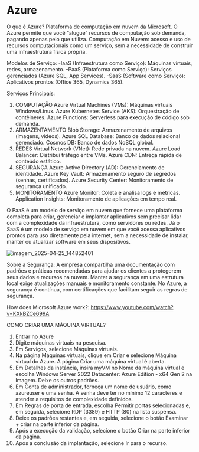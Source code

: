 # Azure
O que é Azure? Plataforma de computação em nuvem da Microsoft. O Azure permite que você “alugue” recursos de computação sob demanda, pagando apenas pelo que utiliza.
Computação em Nuvem: acesso e uso de recursos computacionais como um serviço, sem a necessidade de construir uma infraestrutura física própria. 

Modelos de Serviço:
-IaaS (Infraestrutura como Serviço): Máquinas virtuais, redes, armazenamento.
-PaaS (Plataforma como Serviço): Serviços gerenciados (Azure SQL, App Services).
-SaaS (Software como Serviço): Aplicativos prontos (Office 365, Dynamics 365).

Serviços Principais:
1. COMPUTAÇÃO
   Azure Virtual Machines (VMs): Máquinas virtuais Windows/Linux.
   Azure Kubernetes Service (AKS): Orquestração de contêineres.
   Azure Functions: Serverless para execução de código sob demanda.
2. ARMAZENTAMENTO
   Blob Storage: Armazenamento de arquivos (imagens, vídeos).
   Azure SQL Database: Banco de dados relacional gerenciado.
   Cosmos DB: Banco de dados NoSQL global.
3. REDES
   Virtual Network (VNet): Rede privada na nuvem.
   Azure Load Balancer: Distribui tráfego entre VMs.
   Azure CDN: Entrega rápida de conteúdo estático.
4. SEGURANÇA
   Azure Active Directory (AD): Gerenciamento de identidade.
   Azure Key Vault: Armazenamento seguro de segredos (senhas, certificados).
   Azure Security Center: Monitoramento de segurança unificado.
5. MONITORAMENTO
   Azure Monitor: Coleta e analisa logs e métricas.
   Application Insights: Monitoramento de aplicações em tempo real.

O PaaS é um modelo de serviço em nuvem que fornece uma plataforma completa para criar, gerenciar e implantar aplicativos sem precisar lidar com a complexidade da infraestrutura, como servidores ou redes. Já o SaaS é um modelo de serviço em nuvem em que você acessa aplicativos prontos para uso diretamente pela internet, sem a necessidade de instalar, manter ou atualizar software em seus dispositivos.

![imagem_2025-04-25_144852401](https://github.com/user-attachments/assets/16e5a223-76cc-43a5-8608-85abd20b8be0)


Sobre a Segurança: A empresa compartilha uma documentação com padrões e práticas recomendadas para ajudar os clientes a protegerem seus dados e recursos na nuvem. Manter a segurança em uma estrutura local exige atualizações manuais e monitoramento constante. No Azure, a segurança é contínua, com certificações que facilitam seguir as regras de segurança.


How does Microsoft Azure work?: https://www.youtube.com/watch?v=KXkBZCe699A


COMO CRIAR UMA MÁQUINA VIRTUAL?
1. Entrar no Azure
2. Digite máquinas virtuais na pesquisa.
3. Em Serviços, selecione Máquinas virtuais.
4. Na página Máquinas virtuais, clique em Criar e selecione Máquina virtual do Azure. A página Criar uma máquina virtual é aberta.
5. Em Detalhes da instância, insira myVM no Nome da máquina virtual e escolha Windows Server 2022 Datacenter: Azure Edition - x64 Gen 2 na Imagem. Deixe os outros padrões.
6. Em Conta de administrador, forneça um nome de usuário, como azureuser e uma senha. A senha deve ter no mínimo 12 caracteres e atender a requisitos de complexidade definidos.
7. Em Regras de porta de entrada, escolha Permitir portas selecionadas e, em seguida, selecione RDP (3389) e HTTP (80) na lista suspensa.
8. Deixe os padrões restantes e, em seguida, selecione o botão Examinar + criar na parte inferior da página.
9. Após a execução da validação, selecione o botão Criar na parte inferior da página.
10. Após a conclusão da implantação, selecione Ir para o recurso.
   
